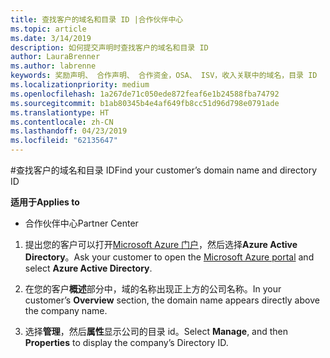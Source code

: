 ```yaml
---
title: 查找客户的域名和目录 ID |合作伙伴中心
ms.topic: article
ms.date: 3/14/2019
description: 如何提交声明时查找客户的域名和目录 ID
author: LauraBrenner
ms.author: labrenne
keywords: 奖励声明、 合作声明、 合作资金，OSA、 ISV，收入关联中的域名，目录 ID
ms.localizationpriority: medium
ms.openlocfilehash: 1a267de71c050ede872feaf6e1b24588fba74792
ms.sourcegitcommit: b1ab80345b4e4af649fb8cc51d96d798e0791ade
ms.translationtype: HT
ms.contentlocale: zh-CN
ms.lasthandoff: 04/23/2019
ms.locfileid: "62135647"
---
```

#<a name="find-your-customers-domain-name-and-directory-id"></a><span data-ttu-id="cc035-104">查找客户的域名和目录 ID</span><span class="sxs-lookup"><span data-stu-id="cc035-104">Find your customer’s domain name and directory ID</span></span>

<span data-ttu-id="cc035-105">**适用于**</span><span class="sxs-lookup"><span data-stu-id="cc035-105">**Applies to**</span></span>

-  <span data-ttu-id="cc035-106">合作伙伴中心</span><span class="sxs-lookup"><span data-stu-id="cc035-106">Partner Center</span></span>

1.  <span data-ttu-id="cc035-107">提出您的客户可以打开[Microsoft Azure 门户](https://ms.portal.azure.com/#home)，然后选择**Azure Active Directory**。</span><span class="sxs-lookup"><span data-stu-id="cc035-107">Ask your customer to open the [Microsoft Azure portal](https://ms.portal.azure.com/#home) and select **Azure Active Directory**.</span></span> 

2.  <span data-ttu-id="cc035-108">在您的客户**概述**部分中，域的名称出现正上方的公司名称。</span><span class="sxs-lookup"><span data-stu-id="cc035-108">In your customer’s **Overview** section, the domain name appears directly above the company name.</span></span>  

3.  <span data-ttu-id="cc035-109">选择**管理**，然后**属性**显示公司的目录 id。</span><span class="sxs-lookup"><span data-stu-id="cc035-109">Select **Manage**, and then **Properties** to display the company’s Directory ID.</span></span>
